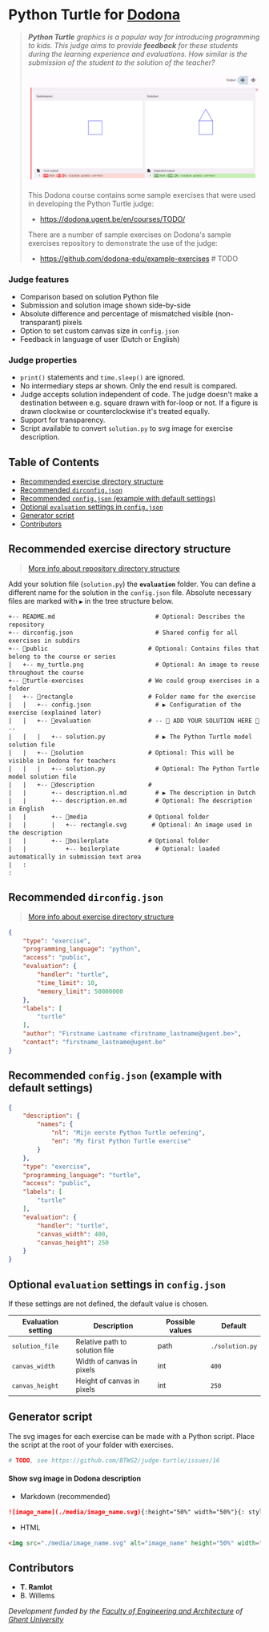 # Python Turtle for [Dodona](https://dodona.ugent.be/)

> ***Python Turtle** graphics is a popular way for introducing programming to kids. This judge aims to provide **feedback** for these students during the learning experience and evaluations. How similar is the submission of the student to the solution of the teacher?*
>
> ![Python Turtle judge demo](judge-turtle2.png)
>
> This Dodona course contains some sample exercises that were used in developing the Python Turtle judge:
>
> * <https://dodona.ugent.be/en/courses/TODO/>
>
> There are a number of sample exercises on Dodona's sample exercises repository to demonstrate the use of the judge:
>
> * <https://github.com/dodona-edu/example-exercises>  # TODO
>

### Judge features

* Comparison based on solution Python file
* Submission and solution image shown side-by-side
* Absolute difference and percentage of mismatched visible (non-transparant) pixels
* Option to set custom canvas size in `config.json`
* Feedback in language of user (Dutch or English)

### Judge properties

* `print()` statements and `time.sleep()` are ignored.
* No intermediary steps ar shown. Only the end result is compared.
* Judge accepts solution independent of code. The judge doesn't make a destination between e.g. square drawn with for-loop or not. If a figure is drawn clockwise or counterclockwise it's treated equally.
* Support for transparency.
* Script available to convert `solution.py` to svg image for exercise description.

## Table of Contents

* [Recommended exercise directory structure](#recommended-exercise-directory-structure)
* [Recommended `dirconfig.json`](#recommended-dirconfigjson)
* [Recommended `config.json` (example with default settings)](#recommended-configjson-example-with-default-settings)
* [Optional `evaluation` settings in `config.json`](#optional-evaluation-settings-in-configjson)
* [Generator script](#generator-script)
* [Contributors](#contributors)

## Recommended exercise directory structure

> [More info about repository directory structure](https://docs.dodona.be/en/references/repository-directory-structure/#example-of-a-valid-repository-structure)

Add your solution file (`solution.py`) the **`evaluation`** folder. You can define a different name for the solution in the `config.json` file. Absolute
necessary files are marked with `▶` in the tree structure below.

```text
+-- README.md                            # Optional: Describes the repository
+-- dirconfig.json                       # Shared config for all exercises in subdirs
+-- 📂public                            # Optional: Contains files that belong to the course or series
|   +-- my_turtle.png                    # Optional: An image to reuse throughout the course
+-- 📂turtle-exercises                  # We could group exercises in a folder
|   +-- 📂rectangle                     # Folder name for the exercise
|   |   +-- config.json                  # ▶ Configuration of the exercise (explained later)
|   |   +-- 📂evaluation                # -- 🔽️ ADD YOUR SOLUTION HERE 🔽 --
|   |   |   +-- solution.py              # ▶ The Python Turtle model solution file
|   |   +-- 📂solution                  # Optional: This will be visible in Dodona for teachers
|   |   |   +-- solution.py              # Optional: The Python Turtle model solution file
|   |   +-- 📂description               #
|   |       +-- description.nl.md        # ▶ The description in Dutch
|   |       +-- description.en.md        # Optional: The description in English
|   |       +-- 📂media                 # Optional folder
|   |       |   +-- rectangle.svg       # Optional: An image used in the description
|   |       +-- 📂boilerplate           # Optional folder
|   |           +-- boilerplate          # Optional: loaded automatically in submission text area
|   :
:
```

## Recommended `dirconfig.json`

> [More info about exercise directory structure](https://docs.dodona.be/en/references/exercise-directory-structure/)

```json
{
    "type": "exercise",
    "programming_language": "python",
    "access": "public",
    "evaluation": {
        "handler": "turtle",
        "time_limit": 10,
        "memory_limit": 50000000
    },
    "labels": [
        "turtle"
    ],
    "author": "Firstname Lastname <firstname_lastname@ugent.be>",
    "contact": "firstname_lastname@ugent.be"
}
```

## Recommended `config.json` (example with default settings)

```json
{
    "description": {
        "names": {
            "nl": "Mijn eerste Python Turtle oefening",
            "en": "My first Python Turtle exercise"
        }
    },
    "type": "exercise",
    "programming_language": "turtle",
    "access": "public",
    "labels": [
        "turtle"
    ],
    "evaluation": {
        "handler": "turtle",
        "canvas_width": 400,
        "canvas_height": 250
    }
}
```

## Optional `evaluation` settings in `config.json`

If these settings are not defined, the default value is chosen.

| Evaluation setting | Description                    | Possible values | Default         |
|--------------------|--------------------------------|-----------------|-----------------|
| `solution_file`    | Relative path to solution file | path            | `./solution.py` |
| `canvas_width`     | Width of canvas in pixels      | int             | `400`           |
| `canvas_height`    | Height of canvas in pixels     | int             | `250`           |

## Generator script

The svg images for each exercise can be made with a Python script. Place the script at the root of your folder with exercises.

````python
# TODO, see https://github.com/BTWS2/judge-turtle/issues/16
````

#### Show svg image in Dodona description

* Markdown (recommended)

```markdown
![image_name](./media/image_name.svg){:height="50%" width="50%"}{: style="border-style: inset"}
```

* HTML

```html
<img src="./media/image_name.svg" alt="image_name" height="50%" width="50%" style="border-style: inset">
```

## Contributors

* **T. Ramlot**
* B. Willems

*Development funded by the [Faculty of Engineering and Architecture](https://www.ugent.be/ea/en)
of [Ghent University](https://www.ugent.be/en)*
